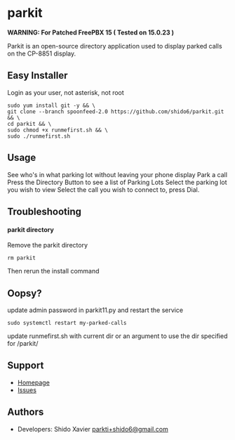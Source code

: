 parkit
========
**WARNING: For Patched FreePBX 15 ( Tested on 15.0.23 )**

Parkit is an open-source directory application used to display parked calls on the CP-8851 display.

Easy Installer
---------------
Login as your user, not asterisk, not root
```
sudo yum install git -y && \
git clone --branch spoonfeed-2.0 https://github.com/shido6/parkit.git && \
cd parkit && \
sudo chmod +x runmefirst.sh && \
sudo ./runmefirst.sh
```
Usage
---------------
See who's in what parking lot without leaving your phone display
Park a call
Press the Directory Button to see a list of Parking Lots
Select the parking lot you wish to view
Select the call you wish to connect to, press Dial.

Troubleshooting
---------------
#### parkit directory
Remove the parkit directory
```
rm parkit
```
Then rerun the install command

Oopsy?
-------

update admin password in parkit11.py and restart the service
```
sudo systemctl restart my-parked-calls
```

update runmefirst.sh with current dir or an argument to use the dir specified for /parkit/

Support
-------

 * [Homepage](http://starwoodtechnologies.com)
 * [Issues](https://github.com/shido6/parkit/issues)

Authors
-------

 * Developers: Shido Xavier <parkti+shido6@gmail.com>

